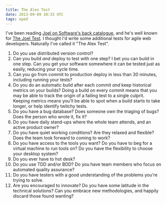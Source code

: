 ```yaml
---
title: The Alex Test
date: 2013-09-09 10:33 UTC
tags: oped
---
```

I've been reading [Joel on Software's back catalogue](http://www.joelonsoftware.com), and he's well known for [The Joel Test](http://www.joelonsoftware.com/articles/fog0000000043.html). I thought I'd write some additional tests for agile web developers. Naturally I've called it "The Alex Test".

1. Do you use distributed version control?
1. Can you build *and* deploy to test with one step? I bet you can build in one step. Can you get your software somewhere it can be tested just as easily, reducing your cycle time.
1. Can you go from commit to production deploy in less than 30 minutes, including running your tests? 
1. Do you do an automatic build after each commit *and* keep historical metrics on your builds? Doing a build on every commit means that you may be able to track the origin of a failing test to a single culprit. Keeping metrics means you'll be able to spot when a build starts to take longer, or help identify twitchy tests.
1. Do you have a bug database? Does someone own the triaging of bugs? Does the person who wrote it, fix it?
1. Do you have daily stand-ups where the whole team attends, and an active product owner?
1. Do you have quiet working conditions? Are they relaxed and flexible? Does the team look forward to coming to work?
1. Do you have access to the tools you want? Do you have to beg for a virtual machine to run tools on? Do you have the flexibility to choose your desktop system? 
1. Do you ever have to hot desk?
1. Do you use TDD and/or BDD? Do you have team members who focus on automated quality assurance? 
1. Do you have testers with a good understanding of the problems you're trying to solve.
1. Are you encouraged to innovate? Do you have some latitude in the technical solutions? Can you embrace new methodologies, and happily discard those found wanting?

